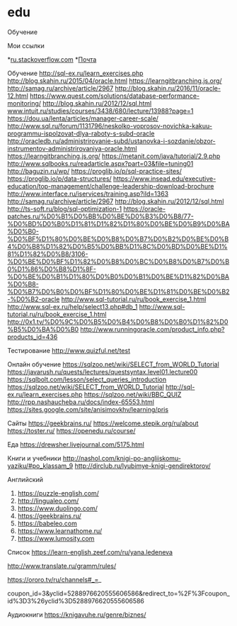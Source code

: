 # edu
Обучение

Мои ссылки

*[ru.stackoverflow.com](https://ru.stackoverflow.com/)
*[Почта](https://e.mail.ru/messages/inbox/)

Обучение
http://sql-ex.ru/learn_exercises.php
http://blog.skahin.ru/2015/04/oracle.html
https://learngitbranching.js.org/
http://samag.ru/archive/article/2967
http://blog.skahin.ru/2016/11/oracle-12.html
https://www.quest.com/solutions/database-performance-monitoring/
http://blog.skahin.ru/2012/12/sql.html
www.intuit.ru/studies/courses/3438/680/lecture/13988?page=1
https://dou.ua/lenta/articles/manager-career-scale/
http://www.sql.ru/forum/1131796/neskolko-voprosov-novichka-kakuu-programmu-ispolzovat-dlya-raboty-s-subd-oracle
http://oracledb.ru/administrirovanie-subd/ustanovka-i-sozdanie/obzor-instrumentov-administrirovaniya-oracle.html
https://learngitbranching.js.org/
https://metanit.com/java/tutorial/2.9.php
http://www.sqlbooks.ru/readarticle.aspx?part=03&file=tuning01
http://baguzin.ru/wp/
https://proglib.io/p/sql-practice-sites/
https://proglib.io/p/data-structures/
https://www.insead.edu/executive-education/top-management/challenge-leadership-download-brochure
http://www.interface.ru/iservices/training.asp?iId=1363
http://samag.ru/archive/article/2967
http://blog.skahin.ru/2012/12/sql.html
http://ts-soft.ru/blog/sql-optimization-1
https://oracle-patches.ru/%D0%B1%D0%BB%D0%BE%D0%B3%D0%B8/77-%D0%BD%D0%B0%D1%81%D1%82%D1%80%D0%BE%D0%B9%D0%BA%D0%B0-%D0%BF%D1%80%D0%BE%D0%B8%D0%B7%D0%B2%D0%BE%D0%B4%D0%B8%D1%82%D0%B5%D0%BB%D1%8C%D0%BD%D0%BE%D1%81%D1%82%D0%B8/3106-%D0%BE%D0%BF%D1%82%D0%B8%D0%BC%D0%B8%D0%B7%D0%B0%D1%86%D0%B8%D1%8F-%D0%BE%D0%B1%D1%80%D0%B0%D0%B1%D0%BE%D1%82%D0%BA%D0%B8-%D0%B7%D0%B0%D0%BF%D1%80%D0%BE%D1%81%D0%BE%D0%B2-%D0%B2-oracle
http://www.sql-tutorial.ru/ru/book_exercise_1.html
http://www.sql-ex.ru/help/select13.php#db_1
http://www.sql-tutorial.ru/ru/book_exercise_1.html
http://0x1.tv/%D0%9C%D0%B5%D0%B4%D0%B8%D0%B0%D1%82%D0%B5%D0%BA%D0%B0
http://www.runningoracle.com/product_info.php?products_id=436

Тестирование
http://www.quizful.net/test

Онлайн обучение
https://sqlzoo.net/wiki/SELECT_from_WORLD_Tutorial
https://javarush.ru/quests/lectures/questsyntax.level01.lecture00
https://sqlbolt.com/lesson/select_queries_introduction
https://sqlzoo.net/wiki/SELECT_from_WORLD_Tutorial
http://sql-ex.ru/learn_exercises.php
https://sqlzoo.net/wiki/BBC_QUIZ
http://rpp.nashaucheba.ru/docs/index-65553.html
https://sites.google.com/site/anisimovkhv/learning/pris

Сайты
https://geekbrains.ru/
https://welcome.stepik.org/ru/about
https://toster.ru/
https://openedu.ru/course/

Еда
https://drewsher.livejournal.com/5175.html

Книги и учебники
http://nashol.com/knigi-po-angliiskomu-yaziku/#po_klassam_9
http://dirclub.ru/lyubimye-knigi-gendirektorov/

Английский
1. https://puzzle-english.com/
2. http://lingualeo.com/
3. https://www.duolingo.com/
4. https://geekbrains.ru/
5. https://babeleo.com
6. https://www.learnathome.ru/
7. https://www.lumosity.com

Список
https://learn-english.zeef.com/ru/yana.ledeneva


http://www.translate.ru/gramm/rules/


https://ororo.tv/ru/channels#_=_



coupon_id=3&yclid=5288976620555606586&redirect_to=%2F%3Fcoupon_id%3D3%26yclid%3D5288976620555606586


Аудиокниги
https://knigavuhe.ru/genre/biznes/
